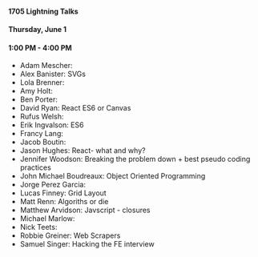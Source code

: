 #### 1705 Lightning Talks
#### Thursday, June 1
#### 1:00 PM - 4:00 PM

- Adam Mescher:
- Alex Banister: SVGs
- Lola Brenner:
- Amy Holt:
- Ben Porter:
- David Ryan: React ES6 or Canvas
- Rufus Welsh:
- Erik Ingvalson: ES6
- Francy Lang:
- Jacob Boutin:
- Jason Hughes: React- what and why?
- Jennifer Woodson: Breaking the problem down + best pseudo coding practices
- John Michael Boudreaux: Object Oriented Programming
- Jorge Perez Garcia:
- Lucas Finney: Grid Layout
- Matt Renn: Algoriths or die
- Matthew Arvidson: Javscript - closures
- Michael Marlow:
- Nick Teets:
- Robbie Greiner: Web Scrapers
- Samuel Singer: Hacking the FE interview
